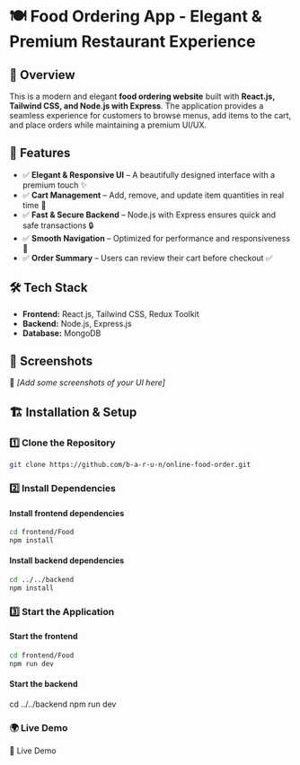# 🍽️ Food Ordering App - Elegant & Premium Restaurant Experience  

## 📌 Overview  
This is a modern and elegant **food ordering website** built with **React.js, Tailwind CSS, and Node.js with Express**. The application provides a seamless experience for customers to browse menus, add items to the cart, and place orders while maintaining a premium UI/UX.  

## 🚀 Features  
- ✅ **Elegant & Responsive UI** – A beautifully designed interface with a premium touch ✨  
- ✅ **Cart Management** – Add, remove, and update item quantities in real time 🛒  
- ✅ **Fast & Secure Backend** – Node.js with Express ensures quick and safe transactions 🔒  
- ✅ **Smooth Navigation** – Optimized for performance and responsiveness 📱  
- ✅ **Order Summary** – Users can review their cart before checkout ✅  

## 🛠️ Tech Stack  
- **Frontend:** React.js, Tailwind CSS, Redux Toolkit  
- **Backend:** Node.js, Express.js  
- **Database:** MongoDB  

## 📸 Screenshots  
🚀 *[Add some screenshots of your UI here]*  

## 🏗️ Installation & Setup  

### 1️⃣ Clone the Repository  
```sh
git clone https://github.com/b-a-r-u-n/online-food-order.git
```

### 2️⃣ Install Dependencies

#### Install frontend dependencies
```sh
cd frontend/Food
npm install
```

#### Install backend dependencies
```sh
cd ../../backend
npm install
```

### 3️⃣ Start the Application

#### Start the frontend
```sh
cd frontend/Food
npm run dev
```

#### Start the backend
cd ../../backend
npm run dev

### 🌍 Live Demo
🔗 Live Demo 

